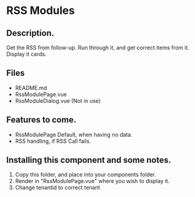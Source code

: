 # RSS Modules

## Description.
Get the RSS from follow-up.
Run through it, and get correct items from it.
Display it cards.


## Files
  - README.md
  - RssModulePage.vue
  - RssModuleDialog.vue  (Not in use)
  

## Features to come.
  - RssModulePage Default, when having no data.
  - RSS handling, if RSS Call fails.


## Installing this component and some notes.
1. Copy this folder, and place into your components folder.
2. Render in "RssModulePage.vue" where you wish to display it.
3. Change tenantid to correct tenant
